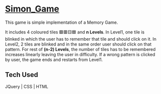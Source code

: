 # <a href='https://pranavpatri.github.io/Simon_Game/'>Simon_Game</a>
This game is simple implementation of a Memory Game.

It includes 4 coloured tiles 🟩🟥🟨🟦 and **n Levels**. In Level1, one tile is blinked in which the user has to remember that tile and should click on it. In Level2, 2 tiles are blinked and in the same order user should click on that pattern. For rest of **(n-2) Levels**, the number of tiles has to be remembered increases linearly leaving the user in difficulty. If a wrong pattern is clicked by user, the game ends and restarts from Level1.
## Tech Used
JQuery | CSS | HTML
